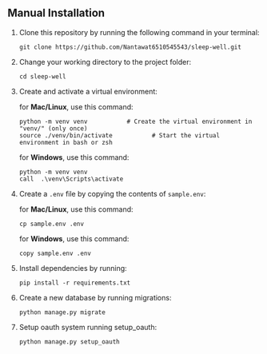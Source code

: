 ## Manual Installation

1. Clone this repository by running the following command in your terminal:

   ```
   git clone https://github.com/Nantawat6510545543/sleep-well.git
   ```

2. Change your working directory to the project folder:

   ```
   cd sleep-well
   ```

3. Create and activate a virtual environment:

   for **Mac/Linux**, use this command:
    ```
   python -m venv venv           # Create the virtual environment in "venv/" (only once)
   source ./venv/bin/activate           # Start the virtual environment in bash or zsh
    ```

   for **Windows**, use this command:
    ```
    python -m venv venv
    call  .\venv\Scripts\activate
    ```

4. Create a `.env` file by copying the contents of `sample.env`:

   for **Mac/Linux**, use this command:
    ```
   cp sample.env .env
   ```

   for **Windows**, use this command:
    ```
   copy sample.env .env
   ```

5. Install dependencies by running:

   ```
   pip install -r requirements.txt
   ```

6. Create a new database by running migrations:

   ```
   python manage.py migrate
   ```

7. Setup oauth system running setup_oauth:

   ```
   python manage.py setup_oauth
   ```